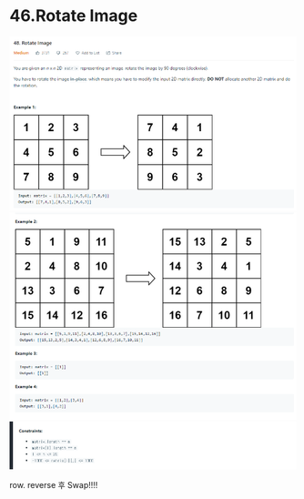# 46.Rotate Image
![](./Rotate-Image1.png)
![](./Rotate-Image2.png)
![](./Rotate-Image3.png)

row. reverse  후 Swap!!!!
